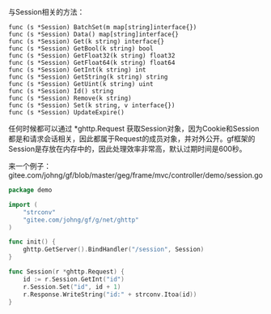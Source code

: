 与Session相关的方法：

    func (s *Session) BatchSet(m map[string]interface{})
    func (s *Session) Data() map[string]interface{}
    func (s *Session) Get(k string) interface{}
    func (s *Session) GetBool(k string) bool
    func (s *Session) GetFloat32(k string) float32
    func (s *Session) GetFloat64(k string) float64
    func (s *Session) GetInt(k string) int
    func (s *Session) GetString(k string) string
    func (s *Session) GetUint(k string) uint
    func (s *Session) Id() string
    func (s *Session) Remove(k string)
    func (s *Session) Set(k string, v interface{})
    func (s *Session) UpdateExpire()

任何时候都可以通过 *ghttp.Request 获取Session对象，因为Cookie和Session都是和请求会话相关，因此都属于Request的成员对象，并对外公开。gf框架的Session是存放在内存中的，因此处理效率非常高，默认过期时间是600秒。

来一个例子：
gitee.com/johng/gf/blob/master/geg/frame/mvc/controller/demo/session.go
```go
package demo

import (
    "strconv"
    "gitee.com/johng/gf/g/net/ghttp"
)

func init() {
    ghttp.GetServer().BindHandler("/session", Session)
}

func Session(r *ghttp.Request) {
    id := r.Session.GetInt("id")
    r.Session.Set("id", id + 1)
    r.Response.WriteString("id:" + strconv.Itoa(id))
}
```